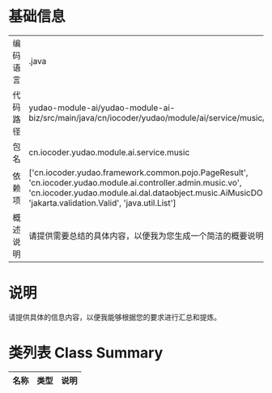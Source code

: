 # 基础信息

|      |      |
|------|------|
| 编码语言 | .java |
| 代码路径 | yudao-module-ai/yudao-module-ai-biz/src/main/java/cn/iocoder/yudao/module/ai/service/music/AiMusicService.java |
| 包名 | cn.iocoder.yudao.module.ai.service.music |
| 依赖项 | ['cn.iocoder.yudao.framework.common.pojo.PageResult', 'cn.iocoder.yudao.module.ai.controller.admin.music.vo', 'cn.iocoder.yudao.module.ai.dal.dataobject.music.AiMusicDO', 'jakarta.validation.Valid', 'java.util.List'] |
| 概述说明 | 请提供需要总结的具体内容，以便我为您生成一个简洁的概要说明。 |

# 说明

请提供具体的信息内容，以便我能够根据您的要求进行汇总和提炼。

# 类列表 Class Summary

| 名称   | 类型  | 说明 |
|-------|------|-------------|




